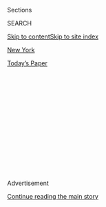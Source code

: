 <div id="app">

<div>

<div>

<div>

<div class="NYTAppHideMasthead css-1q2w90k e1suatyy0">

<div class="section css-ui9rw0 e1suatyy2">

<div class="css-eph4ug er09x8g0">

<div class="css-6n7j50">

</div>

<span class="css-1dv1kvn">Sections</span>

<div class="css-10488qs">

<span class="css-1dv1kvn">SEARCH</span>

</div>

[Skip to content](#site-content)[Skip to site index](#site-index)

</div>

<div id="masthead-section-label" class="css-1wr3we4 eaxe0e00">

[New
York](https://www.nytimes3xbfgragh.onion/section/nyregion)

</div>

<div class="css-10698na e1huz5gh0">

</div>

</div>

<div id="masthead-bar-one" class="section hasLinks css-15hmgas e1csuq9d3">

<div class="css-uqyvli e1csuq9d0">

</div>

<div class="css-1uqjmks e1csuq9d1">

</div>

<div class="css-9e9ivx">

[](https://myaccount.nytimes3xbfgragh.onion/auth/login?response_type=cookie&client_id=vi)

</div>

<div class="css-1bvtpon e1csuq9d2">

[Today’s
Paper](https://www.nytimes3xbfgragh.onion/section/todayspaper)

</div>

</div>

</div>

</div>

<div data-aria-hidden="false">

<div id="site-content" data-role="main">

<div>

<div class="css-1aor85t" style="opacity:0.000000001;z-index:-1;visibility:hidden">

<div class="css-1hqnpie">

<div class="css-epjblv">

<span class="css-17xtcya">[New
York](/section/nyregion)</span><span class="css-x15j1o">|</span><span class="css-fwqvlz">Trump
Again Tries to Block Subpoena for Taxes, Calling It ‘Wildly
Overbroad’</span>

</div>

<div class="css-k008qs">

<div class="css-1iwv8en">

<span class="css-18z7m18"></span>

<div>

</div>

</div>

<span class="css-1n6z4y">https://nyti.ms/2CWnJhY</span>

<div class="css-1705lsu">

<div class="css-4xjgmj">

<div class="css-4skfbu" data-role="toolbar" data-aria-label="Social Media Share buttons, Save button, and Comments Panel with current comment count" data-testid="share-tools">

  - 
  - 
  - 
  - 
    
    <div class="css-6n7j50">
    
    </div>

  - 

</div>

</div>

</div>

</div>

</div>

</div>

<div class="css-13pd83m">

</div>

<div id="top-wrapper" class="css-1sy8kpn">

<div id="top-slug" class="css-l9onyx">

Advertisement

</div>

[Continue reading the main
story](#after-top)

<div class="ad top-wrapper" style="text-align:center;height:100%;display:block;min-height:250px">

<div id="top" class="place-ad" data-position="top" data-size-key="top">

</div>

</div>

<div id="after-top">

</div>

</div>

<div>

<div id="sponsor-wrapper" class="css-1hyfx7x">

<div id="sponsor-slug" class="css-19vbshk">

Supported by

</div>

[Continue reading the main
story](#after-sponsor)

<div id="sponsor" class="ad sponsor-wrapper" style="text-align:center;height:100%;display:block">

</div>

<div id="after-sponsor">

</div>

</div>

<div class="css-186x18t">

</div>

<div class="css-1vkm6nb ehdk2mb0">

# Trump Again Tries to Block Subpoena for Taxes, Calling It ‘Wildly Overbroad’

</div>

The president mounted his most forceful and detailed legal attack yet on
the subpoena for his tax returns from the Manhattan district attorney.

<div class="css-79elbk" data-testid="photoviewer-wrapper">

<div class="css-z3e15g" data-testid="photoviewer-wrapper-hidden">

</div>

<div class="css-1a48zt4 ehw59r15" data-testid="photoviewer-children">

![<span class="css-16f3y1r e13ogyst0" data-aria-hidden="true">President
Trump has been fighting the release of his financial records for almost
a
year. </span><span class="css-cnj6d5 e1z0qqy90" itemprop="copyrightHolder"><span class="css-1ly73wi e1tej78p0">Credit...</span><span><span>Doug
Mills/The New York
Times</span></span></span>](https://static01.graylady3jvrrxbe.onion/images/2020/07/27/nyregion/27nytrump/merlin_174883950_e60d81b0-29a2-405d-923f-1a4e6fc430ab-articleLarge.jpg?quality=75&auto=webp&disable=upscale)

</div>

</div>

<div class="css-18e8msd">

<div class="css-pdw9fk epjyd6m0">

<div class="css-1txwxcy ey68jwv0" data-aria-hidden="true">

[![Benjamin
Weiser](https://static01.graylady3jvrrxbe.onion/images/2018/07/16/multimedia/author-benjamin-weiser/author-benjamin-weiser-thumbLarge.png
"Benjamin Weiser")](https://www.nytimes3xbfgragh.onion/by/benjamin-weiser)[![William
K.
Rashbaum](https://static01.graylady3jvrrxbe.onion/images/2018/06/13/multimedia/author-william-k-rashbaum/author-william-k-rashbaum-thumbLarge.jpg
"William K. Rashbaum")](https://www.nytimes3xbfgragh.onion/by/william-k-rashbaum)

</div>

<div class="css-1baulvz">

By [<span class="css-1baulvz" itemprop="name">Benjamin
Weiser</span>](https://www.nytimes3xbfgragh.onion/by/benjamin-weiser)
and [<span class="css-1baulvz last-byline" itemprop="name">William K.
Rashbaum</span>](https://www.nytimes3xbfgragh.onion/by/william-k-rashbaum)

</div>

</div>

  - 
    
    <div class="css-ld3wwf e16638kd2">
    
    Published July 27, 2020Updated Aug. 5,
    2020
    
    </div>

  - 
    
    <div class="css-4xjgmj">
    
    <div class="css-pvvomx" data-role="toolbar" data-aria-label="Social Media Share buttons, Save button, and Comments Panel with current comment count" data-testid="share-tools">
    
      - 
      - 
      - 
      - 
        
        <div class="css-6n7j50">
        
        </div>
    
      - 
    
    </div>
    
    </div>

</div>

</div>

<div class="section meteredContent css-1r7ky0e" name="articleBody" itemprop="articleBody">

<div class="css-1fanzo5 StoryBodyCompanionColumn">

<div class="css-53u6y8">

[President
Trump](https://www.nytimes3xbfgragh.onion/2020/08/05/nyregion/trump-taxes-vance-deutsche-bank.html)
on Monday mounted his most forceful and detailed legal attack yet on the
subpoena for his [tax
returns](https://www.nytimes3xbfgragh.onion/2020/08/05/nyregion/trump-taxes-vance-deutsche-bank.html)
by the Manhattan district attorney, arguing the request was “wildly
overbroad” and “issued in bad faith,” a new court filing shows.

Mr. Trump’s lawyers asked a federal judge in Manhattan to declare that
the subpoena from the district attorney, Cyrus R. Vance Jr., a Democrat,
was “invalid and unenforceable.”

They also asked that the judge issue an order barring Mr. Vance from
“taking any action to enforce” the subpoena — which sought years of
tax and other financial records from his accountants — and that he block
[Mr.
Trump’s](https://www.nytimes3xbfgragh.onion/2020/07/28/us/politics/donald-fred-trump.html)
accounting firm, Mazars USA, from turning over any of the information.

“The Mazars subpoena is so sweeping that it amounts to an unguided and
unlawful fishing expedition into the President’s personal financial and
business dealings,” the lawyers wrote.

</div>

</div>

<div class="css-1fanzo5 StoryBodyCompanionColumn">

<div class="css-53u6y8">

Mr. Trump’s arguments came just weeks after [the Supreme Court cleared
the way for Manhattan prosecutors to seek his financial
records](https://www.nytimes3xbfgragh.onion/2020/07/09/us/trump-taxes-supreme-court.html?action=click&module=RelatedLinks&pgtype=Article),
in a decision that was seen as a major defeat for Mr. Trump and a
statement on the limits of presidential power.

Mr. Vance had subpoenaed Mr. Trump’s accounting firm last August for
[eight years of his personal tax returns and those of his family
business](https://www.nytimes3xbfgragh.onion/2019/09/16/nyregion/trump-tax-returns-cy-vance.html)
as part of an investigation into hush-money payments to Stormy Daniels,
an adult-film actress who said she had an affair with Mr. Trump.

The president, who has denied the affair, has fought the subpoena for
almost a year, [arguing that a sitting president is immune from state
criminal
investigations](https://www.nytimes3xbfgragh.onion/2019/09/19/nyregion/trump-tax-returns-lawsuit.html).

The Supreme Court rejected Mr. Trump’s position on immunity, but it said
he could return to the lower court, where his legal battle began, and
raise new objections to the subpoena. The filing on Monday focused on
the subpoena itself, rather than the broader legal issues that were
before the Supreme Court.

Mr. Vance’s office, which is scheduled to respond to Mr. Trump’s latest
filing on Monday, has accused Mr. Trump of [intentionally dragging out
the subpoena fight to effectively shield himself from criminal
investigation](https://www.nytimes3xbfgragh.onion/2020/07/16/nyregion/donald-trump-taxes-cyrus-vance.html),
and obtain the kind of immunity to which the Supreme Court said he was
not entitled.

</div>

</div>

<div class="css-1fanzo5 StoryBodyCompanionColumn">

<div class="css-53u6y8">

“What the president’s lawyers are seeking here is delay,” Carey R.
Dunne, a senior lawyer in Mr. Vance’s office, told the lower court
judge, Victor Marrero, in a hearing on July 16. “I think that’s the
entire strategy here.”

Mr. Dunne said that the longer Mr. Trump fought the case, the greater
the likelihood that the statute of limitations would expire for any
possible crimes that might have been committed.

“Let’s not let delay kill this case,” Mr. Dunne told Judge Marrero at
the hearing.

Jay Sekulow, one of Mr. Trump’s lawyers, denied the accusation at the
time. “Our strategy seeks due process,” he said in an email.

Mr. Vance’s prosecutors have argued that Judge Marrero has already
decided most of the issues Mr. Trump has raised. Last October, the judge
wrote a [75-page opinion that rejected the president’s argument that he
was immune from all
investigations](https://www.nytimes3xbfgragh.onion/2019/10/07/nyregion/trump-taxes-lawsuit-vance.html).

In that ruling, Mr. Vance’s office has argued that Judge Marrero found
there was no demonstrated bad faith or harassment in Mr. Vance’s
decision to issue the subpoena, and that the judge rejected Mr. Trump’s
claim that there was evidence of any motive other than enforcement of
the law.

Mr. Vance’s office has been looking into whether any New York State laws
were broken in connection with the hush-money payments arranged in 2016
for Ms. Daniels and another woman by Michael D. Cohen, the president’s
former lawyer and fixer. Mr. Cohen later pleaded guilty to federal
campaign finance violations for his role in the payments, and was
sentenced to a three years in prison.

Mr. Trump’s lawyers, in the new court filing, said they had initially
cooperated with the district attorney’s investigation, turning over
hundreds of documents in response to an earlier subpoena the prosecutors
had issued to the Trump Organization.

</div>

</div>

<div class="css-1fanzo5 StoryBodyCompanionColumn">

<div class="css-53u6y8">

But the president’s lawyers said they balked when they learned, during
negotiations over the scope of the first subpoena, that the prosecutors
believed it also covered Mr. Trump’s tax returns.

Mr. Trump’s lawyers said that Mr. Vance’s office then retaliated by
issuing a new subpoena to the accounting firm in an effort to
“circumvent the president.”

In arguing that the subpoena was overly broad, Mr. Trump’s lawyers said
that it demanded “voluminous documents related to every facet of the
business and financial affairs of the President and numerous associated
entities — from the banal to the complex, from drafts and memoranda to
formal records, from source documents to summaries.”

“Simply put,” they added, “it asks for everything.”

Even if the subpoena is ultimately enforced and Mr. Vance’s office
obtains the records, they are unlikely to become public anytime soon.
The records would be covered by grand jury secrecy rules and might only
emerge if charges were later filed and they were introduced in a trial.

</div>

</div>

<div>

</div>

</div>

<div>

</div>

<div>

</div>

<div>

</div>

<div>

<div id="bottom-wrapper" class="css-1ede5it">

<div id="bottom-slug" class="css-l9onyx">

Advertisement

</div>

[Continue reading the main
story](#after-bottom)

<div id="bottom" class="ad bottom-wrapper" style="text-align:center;height:100%;display:block;min-height:90px">

</div>

<div id="after-bottom">

</div>

</div>

</div>

</div>

</div>

## Site Index

<div>

</div>

## Site Information Navigation

  - [© <span>2020</span> <span>The New York Times
    Company</span>](https://help.nytimes3xbfgragh.onion/hc/en-us/articles/115014792127-Copyright-notice)

<!-- end list -->

  - [NYTCo](https://www.nytco.com/)
  - [Contact
    Us](https://help.nytimes3xbfgragh.onion/hc/en-us/articles/115015385887-Contact-Us)
  - [Work with us](https://www.nytco.com/careers/)
  - [Advertise](https://nytmediakit.com/)
  - [T Brand Studio](http://www.tbrandstudio.com/)
  - [Your Ad
    Choices](https://www.nytimes3xbfgragh.onion/privacy/cookie-policy#how-do-i-manage-trackers)
  - [Privacy](https://www.nytimes3xbfgragh.onion/privacy)
  - [Terms of
    Service](https://help.nytimes3xbfgragh.onion/hc/en-us/articles/115014893428-Terms-of-service)
  - [Terms of
    Sale](https://help.nytimes3xbfgragh.onion/hc/en-us/articles/115014893968-Terms-of-sale)
  - [Site
    Map](https://spiderbites.nytimes3xbfgragh.onion)
  - [Help](https://help.nytimes3xbfgragh.onion/hc/en-us)
  - [Subscriptions](https://www.nytimes3xbfgragh.onion/subscription?campaignId=37WXW)

</div>

</div>

</div>

</div>

